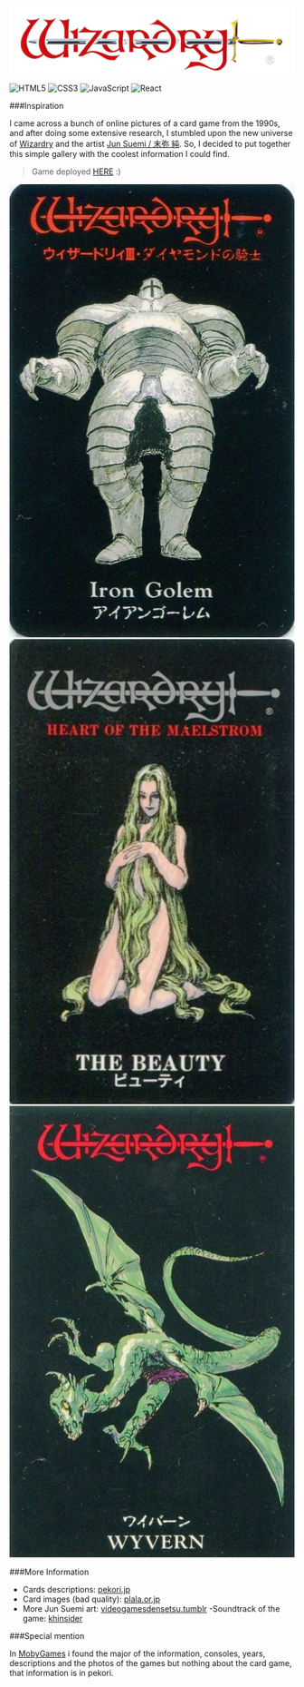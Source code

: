 ![Wizardry](public/assets/Logo-removed.png)

![HTML5](https://img.shields.io/badge/html5-%23E34F26.svg?style=for-the-badge&logo=html5&logoColor=white) ![CSS3](https://img.shields.io/badge/css3-%231572B6.svg?style=for-the-badge&logo=css3&logoColor=white) ![JavaScript](https://img.shields.io/badge/javascript-%23323330.svg?style=for-the-badge&logo=javascript&logoColor=%23F7DF1E) ![React](https://img.shields.io/badge/react-%2320232a.svg?style=for-the-badge&logo=react&logoColor=%2361DAFB)

###Inspiration

I came across a bunch of online pictures of a card game from the 1990s, and after doing some extensive research, I stumbled upon the new universe of [Wizardry](https://en.wikipedia.org/wiki/Wizardry) and the artist [Jun Suemi / 末弥 純](https://ja.wikipedia.org/wiki/%E6%9C%AB%E5%BC%A5%E7%B4%94). So, I decided to put together this simple gallery with the coolest information I could find.

>Game deployed [HERE](https://incomparable-beignet-36f46c.netlify.app/) :)

![Wizardry](public/assets/iron-golem.jpg)![Wizardry](public/assets/the-beauty.jpg)![Wizardry](public/assets/wyvern.jpg)


###More Information

- Cards descriptions: [pekori.jp](http://www.pekori.jp/~emonoya/goods/card/card_fc1.html)
- Card images (bad quality): [plala.or.jp](http://www8.plala.or.jp/Wizardry/monstercards.html)
- More Jun Suemi art: [videogamesdensetsu.tumblr](https://videogamesdensetsu.tumblr.com/post/167165627140/jun-suemi-%E6%9C%AB%E5%BC%A5-%E7%B4%94-part-1-1984-1989-part-2)
-Soundtrack of the game: [khinsider](https://downloads.khinsider.com/search?search=wizardry)

###Special mention

In [MobyGames](https://www.mobygames.com/) i found the major of the information, consoles, years, descriptions and the photos of the games but nothing about the card game, that information is in pekori.

